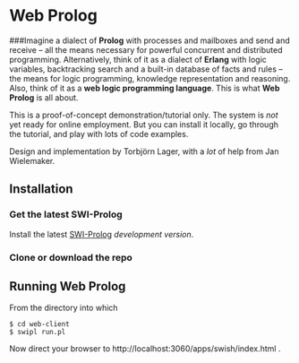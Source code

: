 # Web Prolog

###Imagine a dialect of **Prolog** with processes and mailboxes and send and receive – all the means necessary for powerful concurrent and distributed programming. Alternatively, think of it as a dialect of **Erlang** with logic variables, backtracking search and a built-in database of facts and rules – the means for logic programming, knowledge representation and reasoning. Also, think of it as a **web logic programming language**. This is what **Web Prolog** is all about. 

This is a proof-of-concept demonstration/tutorial only. The system is _not_ yet ready for online employment. But you can install it locally, go through the tutorial, and play with lots of code examples.

Design and implementation by Torbjörn Lager, with a _lot_ of help from Jan Wielemaker. 

## Installation


### Get the latest SWI-Prolog

Install the latest  [SWI-Prolog](http://www.swi-prolog.org) _development
version_. 

### Clone or download the repo

## Running Web Prolog

From the directory into which 

```
$ cd web-client
$ swipl run.pl
```
Now direct your browser to http://localhost:3060/apps/swish/index.html .



